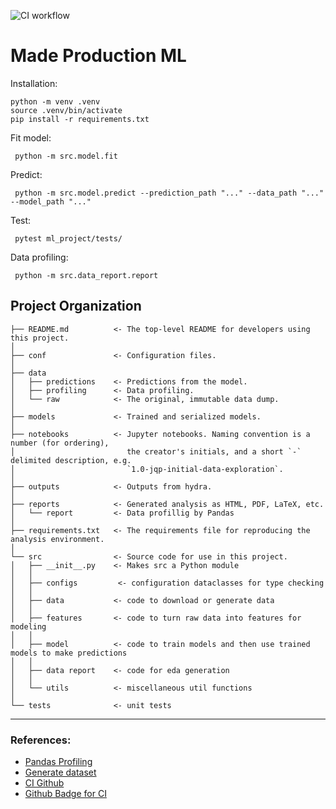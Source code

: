 ![CI workflow](https://github.com/made-ml-in-prod-2021/nickdndev/actions/workflows/python-app.yml/badge.svg?branch=homework1)

# Made Production ML

Installation:

~~~
python -m venv .venv
source .venv/bin/activate
pip install -r requirements.txt
~~~

Fit model:

~~~
 python -m src.model.fit
~~~

Predict:

~~~
 python -m src.model.predict --prediction_path "..." --data_path "..." --model_path "..."
~~~

Test:

~~~
 pytest ml_project/tests/
~~~

Data profiling:

~~~
 python -m src.data_report.report
~~~

Project Organization
------------

    ├── README.md          <- The top-level README for developers using this project.
    │
    ├── conf               <- Configuration files.
    │
    ├── data
    │   ├── predictions    <- Predictions from the model.
    │   ├── profiling      <- Data profiling.
    │   └── raw            <- The original, immutable data dump.
    │
    ├── models             <- Trained and serialized models.
    │
    ├── notebooks          <- Jupyter notebooks. Naming convention is a number (for ordering),
    │                         the creator's initials, and a short `-` delimited description, e.g.
    │                         `1.0-jqp-initial-data-exploration`.
    │
    ├── outputs            <- Outputs from hydra.
    │
    ├── reports            <- Generated analysis as HTML, PDF, LaTeX, etc.
    │   └── report         <- Data profillig by Pandas
    │
    ├── requirements.txt   <- The requirements file for reproducing the analysis environment.
    │
    └── src                <- Source code for use in this project.
    │   ├── __init__.py    <- Makes src a Python module
    │   │
    │   ├── configs         <- configuration dataclasses for type checking
    │   │
    │   ├── data           <- code to download or generate data
    │   │
    │   ├── features       <- code to turn raw data into features for modeling
    │   │
    │   ├── model          <- code to train models and then use trained models to make predictions
    │   │
    │   ├── data report    <- code for eda generation
    │   │
    │   └── utils          <- miscellaneous util functions
    │
    └── tests              <- unit tests

--------

### References:

- [Pandas Profiling](https://towardsdatascience.com/exploratory-data-analysis-with-pandas-profiling-de3aae2ddff3)
- [Generate dataset](https://www.caktusgroup.com/blog/2020/04/15/quick-guide-generating-fake-data-with-pandas/)
- [CI Github](https://docs.github.com/en/actions/guides/setting-up-continuous-integration-using-workflow-templates)
- [Github Badge for CI](https://docs.github.com/en/actions/managing-workflow-runs/adding-a-workflow-status-badge#using-the-workflow-file-name)

